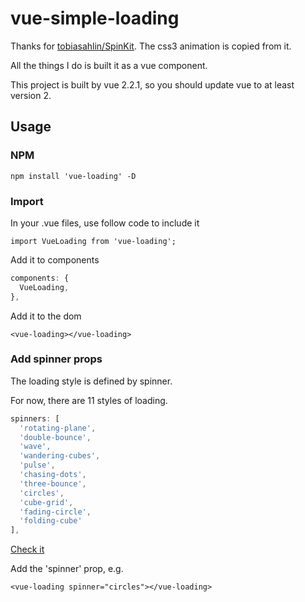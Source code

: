 # vue-simple-loading

Thanks for [tobiasahlin/SpinKit](https://github.com/tobiasahlin/SpinKit). The css3 animation is copied from it.

All the things I do is built it as a vue component.

This project is built by vue 2.2.1, so you should update vue to at least version 2.

## Usage

### NPM

`npm install 'vue-loading' -D ` 

### Import

In your .vue files, use follow code to include it

`import VueLoading from 'vue-loading';`

Add it to components

```javascript
components: {
  VueLoading,
},
```

Add it to the dom

`<vue-loading></vue-loading>`

### Add spinner props

The loading style is defined by spinner.

For now, there are 11 styles of loading.

```javascript
spinners: [
  'rotating-plane',
  'double-bounce',
  'wave',
  'wandering-cubes',
  'pulse',
  'chasing-dots',
  'three-bounce',
  'circles',
  'cube-grid',
  'fading-circle',
  'folding-cube'
],
```

[Check it](https://iapyang.github.io/vue-simple-loading/#/)

Add the 'spinner' prop, e.g.

`<vue-loading spinner="circles"></vue-loading>`

​